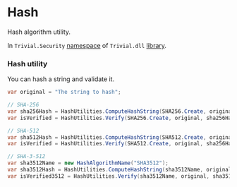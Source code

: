 # Hash

Hash algorithm utility.

In `Trivial.Security` [namespace](./) of `Trivial.dll` [library](../).

### Hash utility

You can hash a string and validate it.

```csharp
var original = "The string to hash";

// SHA-256
var sha256Hash = HashUtilities.ComputeHashString(SHA256.Create, original);
var isVerified = HashUtilities.Verify(SHA256.Create, original, sha256Hash); // --> true

// SHA-512
var sha512Hash = HashUtilities.ComputeHashString(SHA512.Create, original);
var isVerified = HashUtilities.Verify(SHA512.Create, original, sha256Hash); // --> true

// SHA-3-512
var sha3512Name = new HashAlgorithmName("SHA3512");
var sha3512Hash = HashUtilities.ComputeHashString(sha3512Name, original);
var isVerified3512 = HashUtilities.Verify(sha3512Name, original, sha3512Hash); // --> true
```
